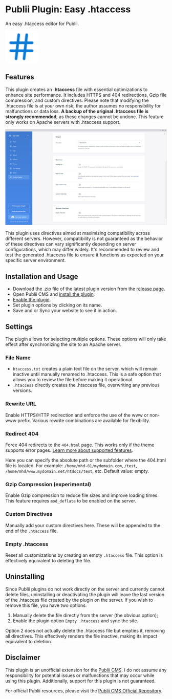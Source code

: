 # Publii Plugin: Easy .htaccess
An easy .htaccess editor for Publii.

<p><img height="100" alt="publii plugin" title="Plugin icons" src="https://raw.githubusercontent.com/gpsblues/Publii-Plugin-Easy-Htaccess/802bbe1ad69aafd209050b19b37371a913fe547f/.assets/thumbnail.svg"></p>

## Features
This plugin creates an **.htaccess** file with essential optimizations to enhance site performance. It includes HTTPS and 404 redirections, Gzip file compression, and custom directives. Please note that modifying the .htaccess file is at your own risk; the author assumes no responsibility for malfunctions or data loss. **A backup of the original .htaccess file is strongly recommended**, as these changes cannot be undone. This feature only works on Apache servers with .htaccess support.

![Publii plugin screenshot](https://raw.githubusercontent.com/gpsblues/Publii-Plugin-Easy-Htaccess/refs/heads/main/.assets/screen.png)

This plugin uses directives aimed at maximizing compatibility across different servers. However, compatibility is not guaranteed as the behavior of these directives can vary significantly depending on server configurations, which may differ widely. It's recommended to review and test the generated .htaccess file to ensure it functions as expected on your specific server environment.

## Installation and Usage
- Download the .zip file of the latest plugin version from the [release page](https://github.com/gpsblues/Publii-Plugin-Easy-Htaccess/releases/).
- Open Publii CMS and [install the plugin](https://getpublii.com/docs/plugins.html#installingplugins).
- [Enable the plugin](https://getpublii.com/docs/plugins.html#enablingplugins).
- Set plugin options by clicking on its name.
- Save and or Sync your website to see it in action.

## Settings
The plugin allows for selecting multiple options. These options will only take effect after synchronizing the site to an Apache server.

### File Name 
- `htaccess.txt`  creates a plain text file on the server, which will remain inactive until manually renamed to .htaccess. This is a safe option that allows you to review the file before making it operational.  
- `.htaccess`  directly creates the .htaccess file, overwriting any previous versions.

### Rewrite URL 
Enable HTTPS/HTTP redirection and enforce the use of the www or non-www prefix. Various rewrite combinations are available for flexibility.

### Redirect 404 
Force 404 redirects to the `404.html` page. This works only if the theme supports error pages. [Learn more about supported features](https://getpublii.com/dev/theme-supported-features/). 

Here you can specify the absolute path or the subfolder where the 404.html file is located. For example: `/home/mhd-01/mydomain.com`, `/test`, `/home/mhd/www.mydomain.net/htdocs/test`, etc. Default value: empty.

### Gzip Compression (experimental)  
Enable Gzip compression to reduce file sizes and improve loading times. This feature requires `mod_deflate` to be enabled on the server.

### Custom Directives
Manually add your custom directives here. These will be appended to the end of the `.htaccess` file.

### Empty .htaccess 
Reset all customizations by creating an empty `.htaccess` file. This option is effectively equivalent to deleting the file.


## Uninstalling
Since Publii plugins do not work directly on the server and currently cannot delete files, uninstalling or deactivating the plugin will leave the last version of the .htaccess file created by the plugin on the server. If you wish to remove this file, you have two options:  
1. Manually delete the file directly from the server (the obvious option);  
2. Enable the plugin option `Empty .htaccess` and sync the site.

Option 2 does not actually delete the .htaccess file but empties it, removing all directives. This effectively renders the file inactive, making its impact equivalent to deletion.

## Disclaimer
This plugin is an unofficial extension for the [Publii CMS](https://getpublii.com/). I do not assume any responsibility for potential issues or malfunctions that may occur while using this plugin. Additionally, support for this plugin is not guaranteed.

For official Publii resources, please visit the [Publii CMS Official Repository](https://marketplace.getpublii.com/plugins/).
